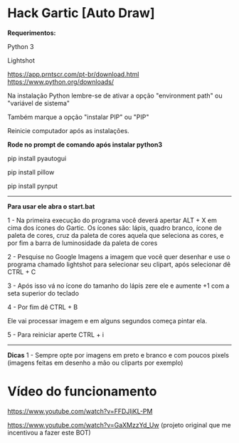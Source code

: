 
# Hack Gartic [Auto Draw]

**Requerimentos:**


Python 3

Lightshot

https://app.prntscr.com/pt-br/download.html
https://www.python.org/downloads/

Na instalação Python lembre-se de ativar a opção "environment path" ou "variável de sistema" 

Também marque a opção "instalar PIP" ou "PIP"

Reinicie computador após as instalações.

**Rode no prompt de comando após instalar python3**


pip install pyautogui

pip install pillow

pip install pynput

____

**Para usar ele abra o start.bat**

1 - Na primeira execução do programa você deverá apertar ALT + X em cima dos ícones do Gartic. Os ícones são: lápis, quadro branco, ícone de paleta de cores, cruz da paleta de cores aquela que seleciona as cores, e por fim a barra de luminosidade da paleta de cores


2 - Pesquise no Google Imagens a imagem que você quer desenhar e use o programa chamado lightshot para selecionar seu clipart, após selecionar dê CTRL + C


3 - Após isso vá no ícone do tamanho do lápis zere ele e aumente +1 com a seta superior do teclado



4 - Por fim dê CTRL + B



Ele vai processar imagem e em alguns segundos começa pintar ela. 



5 - Para reiniciar aperte CTRL + i


___

**Dicas**
1 - Sempre opte por imagens em preto e branco e com poucos pixels (imagens feitas em desenho a mão ou cliparts por exemplo)



# Vídeo do funcionamento

https://www.youtube.com/watch?v=FFDJIjKL-PM

https://www.youtube.com/watch?v=GaXMzzYd_Uw (projeto original que me incentivou a fazer este BOT)
